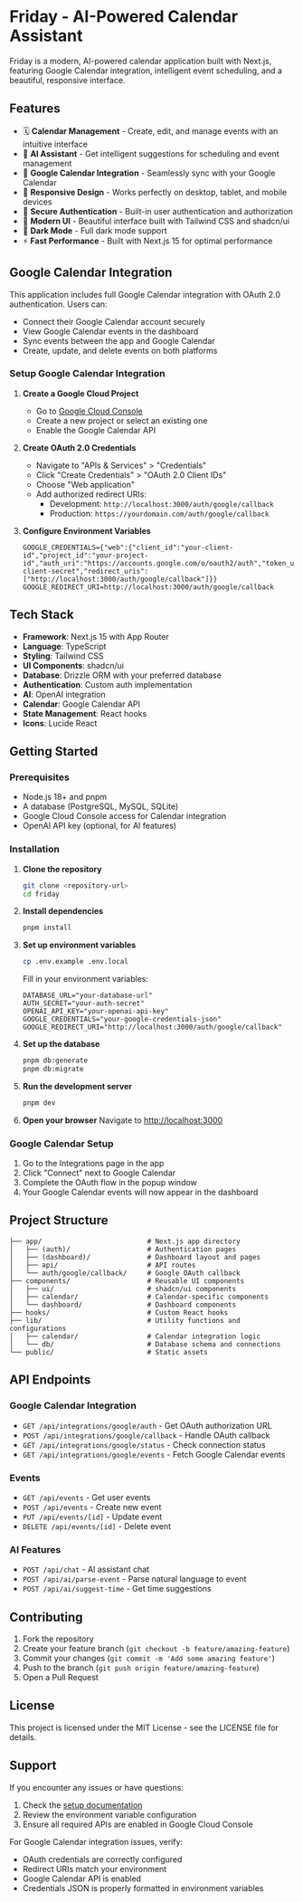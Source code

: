 # Friday - AI-Powered Calendar Assistant

Friday is a modern, AI-powered calendar application built with Next.js, featuring Google Calendar integration, intelligent event scheduling, and a beautiful, responsive interface.

## Features

- 🗓️ **Calendar Management** - Create, edit, and manage events with an intuitive interface
- 🤖 **AI Assistant** - Get intelligent suggestions for scheduling and event management
- 🔗 **Google Calendar Integration** - Seamlessly sync with your Google Calendar
- 📱 **Responsive Design** - Works perfectly on desktop, tablet, and mobile devices
- 🔐 **Secure Authentication** - Built-in user authentication and authorization
- 🎨 **Modern UI** - Beautiful interface built with Tailwind CSS and shadcn/ui
- 🌙 **Dark Mode** - Full dark mode support
- ⚡ **Fast Performance** - Built with Next.js 15 for optimal performance

## Google Calendar Integration

This application includes full Google Calendar integration with OAuth 2.0 authentication. Users can:

- Connect their Google Calendar account securely
- View Google Calendar events in the dashboard
- Sync events between the app and Google Calendar
- Create, update, and delete events on both platforms

### Setup Google Calendar Integration

1. **Create a Google Cloud Project**
   - Go to [Google Cloud Console](https://console.cloud.google.com/)
   - Create a new project or select an existing one
   - Enable the Google Calendar API

2. **Create OAuth 2.0 Credentials**
   - Navigate to "APIs & Services" > "Credentials"
   - Click "Create Credentials" > "OAuth 2.0 Client IDs"
   - Choose "Web application"
   - Add authorized redirect URIs:
     - Development: `http://localhost:3000/auth/google/callback`
     - Production: `https://yourdomain.com/auth/google/callback`

3. **Configure Environment Variables**
   ```env
   GOOGLE_CREDENTIALS={"web":{"client_id":"your-client-id","project_id":"your-project-id","auth_uri":"https://accounts.google.com/o/oauth2/auth","token_uri":"https://oauth2.googleapis.com/token","auth_provider_x509_cert_url":"https://www.googleapis.com/oauth2/v1/certs","client_secret":"your-client-secret","redirect_uris":["http://localhost:3000/auth/google/callback"]}}
   GOOGLE_REDIRECT_URI=http://localhost:3000/auth/google/callback
   ```

## Tech Stack

- **Framework**: Next.js 15 with App Router
- **Language**: TypeScript
- **Styling**: Tailwind CSS
- **UI Components**: shadcn/ui
- **Database**: Drizzle ORM with your preferred database
- **Authentication**: Custom auth implementation
- **AI**: OpenAI integration
- **Calendar**: Google Calendar API
- **State Management**: React hooks
- **Icons**: Lucide React

## Getting Started

### Prerequisites

- Node.js 18+ and pnpm
- A database (PostgreSQL, MySQL, SQLite)
- Google Cloud Console access for Calendar integration
- OpenAI API key (optional, for AI features)

### Installation

1. **Clone the repository**
   ```bash
   git clone <repository-url>
   cd friday
   ```

2. **Install dependencies**
   ```bash
   pnpm install
   ```

3. **Set up environment variables**
   ```bash
   cp .env.example .env.local
   ```
   
   Fill in your environment variables:
   ```env
   DATABASE_URL="your-database-url"
   AUTH_SECRET="your-auth-secret"
   OPENAI_API_KEY="your-openai-api-key"
   GOOGLE_CREDENTIALS="your-google-credentials-json"
   GOOGLE_REDIRECT_URI="http://localhost:3000/auth/google/callback"
   ```

4. **Set up the database**
   ```bash
   pnpm db:generate
   pnpm db:migrate
   ```

5. **Run the development server**
   ```bash
   pnpm dev
   ```

6. **Open your browser**
   Navigate to [http://localhost:3000](http://localhost:3000)

### Google Calendar Setup

1. Go to the Integrations page in the app
2. Click "Connect" next to Google Calendar
3. Complete the OAuth flow in the popup window
4. Your Google Calendar events will now appear in the dashboard

## Project Structure

```
├── app/                          # Next.js app directory
│   ├── (auth)/                   # Authentication pages
│   ├── (dashboard)/              # Dashboard layout and pages
│   ├── api/                      # API routes
│   └── auth/google/callback/     # Google OAuth callback
├── components/                   # Reusable UI components
│   ├── ui/                       # shadcn/ui components
│   ├── calendar/                 # Calendar-specific components
│   └── dashboard/                # Dashboard components
├── hooks/                        # Custom React hooks
├── lib/                          # Utility functions and configurations
│   ├── calendar/                 # Calendar integration logic
│   └── db/                       # Database schema and connections
└── public/                       # Static assets
```

## API Endpoints

### Google Calendar Integration
- `GET /api/integrations/google/auth` - Get OAuth authorization URL
- `POST /api/integrations/google/callback` - Handle OAuth callback
- `GET /api/integrations/google/status` - Check connection status
- `GET /api/integrations/google/events` - Fetch Google Calendar events

### Events
- `GET /api/events` - Get user events
- `POST /api/events` - Create new event
- `PUT /api/events/[id]` - Update event
- `DELETE /api/events/[id]` - Delete event

### AI Features
- `POST /api/chat` - AI assistant chat
- `POST /api/ai/parse-event` - Parse natural language to event
- `POST /api/ai/suggest-time` - Get time suggestions

## Contributing

1. Fork the repository
2. Create your feature branch (`git checkout -b feature/amazing-feature`)
3. Commit your changes (`git commit -m 'Add some amazing feature'`)
4. Push to the branch (`git push origin feature/amazing-feature`)
5. Open a Pull Request

## License

This project is licensed under the MIT License - see the LICENSE file for details.

## Support

If you encounter any issues or have questions:
1. Check the [setup documentation](./GOOGLE_CALENDAR_SETUP.md)
2. Review the environment variable configuration
3. Ensure all required APIs are enabled in Google Cloud Console

For Google Calendar integration issues, verify:
- OAuth credentials are correctly configured
- Redirect URIs match your environment
- Google Calendar API is enabled
- Credentials JSON is properly formatted in environment variables
